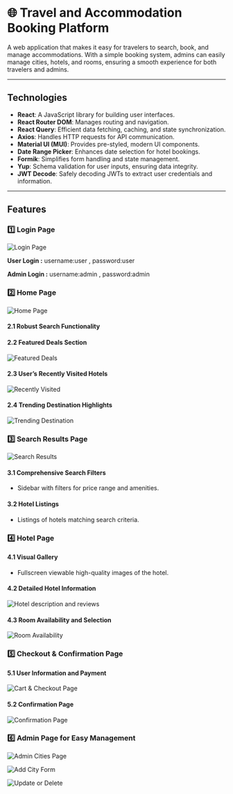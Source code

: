 # 🌐 Travel and Accommodation Booking Platform

A web application that makes it easy for travelers to search, book, and manage accommodations. With a simple booking system, admins can easily manage cities, hotels, and rooms, ensuring a smooth experience for both travelers and admins.

---

## Technologies  
- **React**: A JavaScript library for building user interfaces.
- **React Router DOM**: Manages routing and navigation.  
- **React Query**: Efficient data fetching, caching, and state synchronization.  
- **Axios**: Handles HTTP requests for API communication.  
- **Material UI (MUI)**: Provides pre-styled, modern UI components.  
- **Date Range Picker**: Enhances date selection for hotel bookings.  
- **Formik**: Simplifies form handling and state management.  
- **Yup**: Schema validation for user inputs, ensuring data integrity.   
- **JWT Decode**: Safely decoding JWTs to extract user credentials and information.

---

## Features  

### 1️⃣ Login Page  
![Login Page](src/assets/login.png)  

**User Login :**
username:user , password:user

**Admin Login :**
username:admin , password:admin

### 2️⃣ Home Page  
![Home Page](src/assets/homePage.png)  

#### 2.1 Robust Search Functionality  

#### 2.2 Featured Deals Section  
![Featured Deals](src/assets/deals.png)

#### 2.3 User’s Recently Visited Hotels  
 ![Recently Visited](src/assets/recentlyVisited.png)   

#### 2.4 Trending Destination Highlights  
![Trending Destination](src/assets/trending.png)    

### 3️⃣ Search Results Page  
![Search Results](src/assets/searchResultPage.png)  

#### 3.1 Comprehensive Search Filters  
- Sidebar with filters for price range and amenities.  

#### 3.2 Hotel Listings  
- Listings of hotels matching search criteria.  

### 4️⃣ Hotel Page  

#### 4.1 Visual Gallery  
- Fullscreen viewable high-quality images of the hotel.  

#### 4.2 Detailed Hotel Information  
![Hotel description and reviews](src/assets/description&reviews.png)   

#### 4.3 Room Availability and Selection  
![Room Availability](src/assets/Rooms.png)   

### 5️⃣ Checkout & Confirmation Page  

#### 5.1 User Information and Payment  
![Cart & Checkout Page](src/assets/Cart&checkout.png)    
  
#### 5.2 Confirmation Page 
![Confirmation Page](src/assets/confirmationDetails.png)    

### 6️⃣ Admin Page for Easy Management  
![Admin Cities Page](src/assets/adminCitiesPage.png)  

![Add City Form](src/assets/addForm.png)  

![Update or Delete](src/assets/update&delete.png)  

